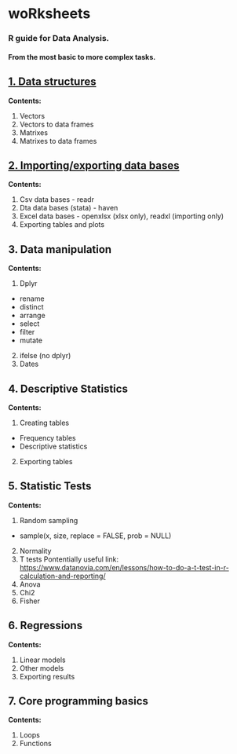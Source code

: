 # woRksheets
### R guide for Data Analysis.
#### From the most basic to more complex tasks.

## <a href="https://rpubs.com/pherreragalvez/1280307" target="_blank">1. Data structures</a>
**Contents:**
1. Vectors
2. Vectors to data frames
3. Matrixes
4. Matrixes to data frames

## <a href="https://rpubs.com/pherreragalvez/1271494" target="_blank">2. Importing/exporting data bases</a>
**Contents:**
1. Csv data bases - readr
2. Dta data bases (stata) - haven
3. Excel data bases - openxlsx (xlsx only), readxl (importing only)
4. Exporting tables and plots

## 3. Data manipulation
**Contents:**
1. Dplyr
* rename
* distinct
* arrange
* select
* filter
* mutate
2. ifelse (no dplyr)
3. Dates

## 4. Descriptive Statistics
**Contents:**
1. Creating tables
* Frequency tables
* Descriptive statistics
2. Exporting tables

## 5. Statistic Tests
**Contents:**
1. Random sampling
* sample(x, size, replace = FALSE, prob = NULL)
2. Normality
3. T tests
Pontentially useful link: https://www.datanovia.com/en/lessons/how-to-do-a-t-test-in-r-calculation-and-reporting/
4. Anova
5. Chi2
6. Fisher

## 6. Regressions
**Contents:**
1. Linear models
2. Other models
3. Exporting results

## 7. Core programming basics
**Contents:**
1. Loops
2. Functions


